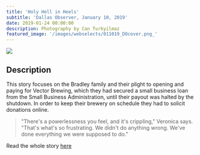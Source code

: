 ```yaml
---
title: 'Holy Hell in Heels'
subtitle: 'Dallas Observer, January 10, 2019'
date: 2019-01-24 00:00:00
description: Photography by Can Turkyilmaz
featured_image: '/images/webselects/011019_DOcover.png_'
---
```


![](/images/webselects/011019_DOcover.png)

## Description

This story focuses on the Bradley family and their plight to opening and paying for Vector Brewing, which they had secured a small business loan from the Small Business Administration, until their payout was halted by the shutdown. In order to keep their brewery on schedule they had to solicit donations online. 

> "There's a powerlessness you feel, and it's crippling," Veronica says. "That's what's so frustrating. We didn't do anything wrong. We've done everything we were supposed to do."


Read the whole story [here](https://www.dallasobserver.com/restaurants/the-federal-government-shutdown-leaves-lake-highlands-vector-brewing-in-limbo-11514487)